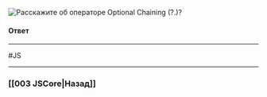 ![Расскажите об операторе Optional Chaining (`?.`)?](https://youtu.be/OA63L1eQ6pA?t=568)

#### Ответ



___
 #JS 

___

### [[003 JSCore|Назад]]